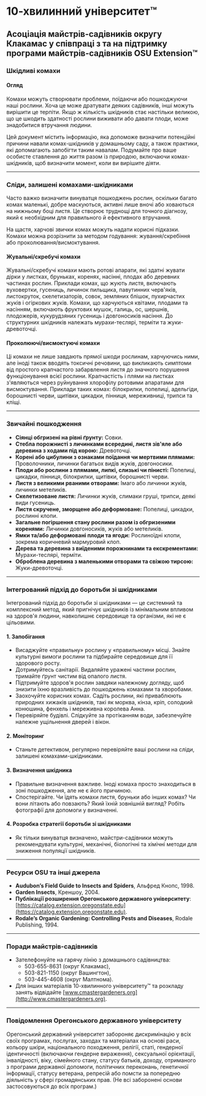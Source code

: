# 10-хвилинний університет™

## Асоціація майстрів-садівників округу Клакамас у співпраці з та на підтримку програми майстрів-садівників OSU Extension™

### Шкідливі комахи

#### Огляд
Комахи можуть створювати проблеми, поїдаючи або пошкоджуючи наші рослини. Хоча це може дратувати деяких садівників, інші можуть вирішити це терпіти. Якщо ж кількість шкідників стає настільки великою, що це шкодить здатності рослини виживати або давати плоди, може знадобитися втручання людини.

Цей документ містить інформацію, яка допоможе визначити потенційні причини навали комах-шкідників у домашньому саду, а також практики, які допомагають запобігти таким навалам. Подумайте про ваше особисте ставлення до життя разом із природою, включаючи комах-шкідників, щоб визначити момент, коли ви вирішите діяти.

---

### Сліди, залишені комахами-шкідниками
Часто важко визначити винуватця пошкоджень рослин, оскільки багато комах маленькі, добре маскуються, активні лише вночі або ховаються на нижньому боці листя. Це створює труднощі для точного діагнозу, який є необхідним для правильного й ефективного втручання.

На щастя, харчові звички комах можуть надати корисні підказки. Комахи можна розрізнити за методом годування: жування/скребіння або проколювання/висмоктування.

#### Жувальні/скребучі комахи
Жувальні/скребучі комахи мають ротові апарати, які здатні жувати дірки у листках, бруньках, коренях, насінні, плодах або деревних частинах рослин. Приклади комах, що жують листя, включають вуховертки, гусениць, личинок пильщика, павутинних черв'яків, листокруток, скелетизаторів, совок, земляних блішок, пухирчастих жуків і огіркових жуків. Комахи, що харчуються квітами, плодами та насінням, включають фруктових мушок, галиць, ос, шершнів, плодожерів, кукурудзяних гусениць і довгоносиків насіння. До структурних шкідників належать мурахи-теслярі, терміти та жуки-древоточці.

#### Проколюючі/висмоктуючі комахи
Ці комахи не лише завдають прямої шкоди рослинам, харчуючись ними, але іноді також вводять токсичні речовини, що викликають симптоми від простого крапчастого забарвлення листя до значного порушення функціонування всієї рослини. Крапчастість і плями на листках з'являються через руйнування хлорофілу ротовими апаратами для висмоктування. Приклади таких комах: білокрилки, попелиці, адельгіди, борошнисті черви, щитівки, цикадки, пінниця, мереживниці, трипси та кліщі.

---

### Звичайні пошкодження
- **Сіянці обгризені на рівні ґрунту:** Совки.
- **Стебла порожнисті з личинками всередині, листя зів'яле або деревина з ходами під корою:** Древоточці.
- **Корені або цибулини з ознаками поїдання чи мертвими плямами:** Проволочники, личинки багатьох видів жуків, довгоносики.
- **Плоди або рослини з плямами, липкі, слизькі чи пінисті:** Попелиці, цикадки, пінниця, білокрилки, щитівки, борошнисті черви.
- **Листя з великими рваними отворами:** Імаго або личинки жуків, личинки метеликів.
- **Скелетизоване листя:** Личинки жуків, слимаки груші, трипси, деякі види гусениць.
- **Листя скручене, зморщене або деформоване:** Попелиці, цикадки, рослинні клопи.
- **Загальне погіршення стану рослини разом із обгризеними коренями:** Личинки довгоносиків, жуків або метеликів.
- **Ямки та/або деформовані плоди та ягоди:** Рослиноїдні клопи, зокрема коричневий мармуровий клоп.
- **Дерева та деревина з виїденими порожнинами та екскрементами:** Мурахи-теслярі, терміти.
- **Оброблена деревина з маленькими отворами та свіжою тирсою:** Жуки-древоточці.

---

### Інтегрований підхід до боротьби зі шкідниками
Інтегрований підхід до боротьби зі шкідниками — це системний та комплексний метод, який пригнічує шкідників із мінімальним впливом на здоров'я людини, навколишнє середовище та організми, які не є цільовими.

#### 1. Запобігання
- Висаджуйте «правильну» рослину у «правильному» місці. Знайте культурні вимоги рослини та підбирайте середовище для її здорового росту.
- Дотримуйтесь санітарії. Видаляйте уражені частини рослин, тримайте ґрунт чистим від опалого листя.
- Підтримуйте здоров'я рослин завдяки належному догляду, щоб знизити їхню вразливість до пошкоджень комахами та хворобами.
- Заохочуйте корисних комах. Садіть рослини, які приваблюють природних хижаків шкідників, такі як морква, кінза, кріп, солодкий конюшина, фенхель і мереживна королева Анна.
- Перевіряйте будівлі. Слідкуйте за протіканням води, забезпечуйте належне ущільнення дверей і вікон.

#### 2. Моніторинг
- Станьте детективом, регулярно перевіряйте ваші рослини на сліди, залишені комахами-шкідниками.

#### 3. Визначення шкідника
- Правильне визначення важливе. Іноді комаха просто знаходиться в зоні пошкодження, але не є його причиною.
- Спостерігайте. Чи їдять комахи листя, бруньки або інших комах? Чи вони літають або повзають? Який їхній зовнішній вигляд? Робіть фотографії для допомоги у визначенні.

#### 4. Розробка стратегії боротьби зі шкідниками
- Як тільки винуватця визначено, майстри-садівники можуть рекомендувати культурні, механічні, біологічні та хімічні методи для зниження популяції шкідників.

---

### Ресурси OSU та інші джерела
- **Audubon’s Field Guide to Insects and Spiders**, Альфред Кнопс, 1998.
- **Garden Insects**, Креншоу, 2004.
- **Публікації розширення Орегонського державного університету**: [https://catalog.extension.oregonstate.edu](https://catalog.extension.oregonstate.edu).
- **Rodale’s Organic Gardening: Controlling Pests and Diseases**, Rodale Publishing, 1994.

---

### Поради майстрів-садівників
- Зателефонуйте на гарячу лінію з домашнього садівництва:
  - 503-655-8631 (округ Клакамас),
  - 503-821-1150 (округ Вашингтон),
  - 503-445-4608 (округ Малтнома).
- Для інших матеріалів 10-хвилинного університету™ та розкладу занять відвідайте [www.cmastergardeners.org](http://www.cmastergardeners.org).

---

### Повідомлення Орегонського державного університету
Орегонський державний університет забороняє дискримінацію у всіх своїх програмах, послугах, заходах та матеріалах на основі раси, кольору шкіри, національного походження, релігії, статі, гендерної ідентичності (включаючи гендерне вираження), сексуальної орієнтації, інвалідності, віку, сімейного стану, статусу батьків, доходу, отриманого з програми державної допомоги, політичних переконань, генетичної інформації, статусу ветерана, репресій або помсти за попередню діяльність у сфері громадянських прав. (Не всі заборонені основи застосовуються до всіх програм.)